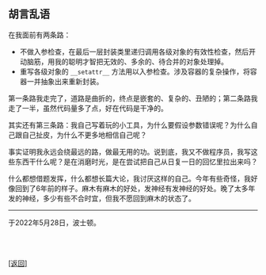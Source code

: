 ## 胡言乱语

在我面前有两条路：

- 不做入参检查，在最后一层封装类里递归调用各级对象的有效性检查，然后开动脑筋，用我的聪明才智把无效的、多余的、待合并的对象处理掉。
- 重写各级对象的 `__setattr__` 方法用以入参检查。涉及容器的复杂操作，将容器一并抽象出来重新封装。

第一条路我走完了，道路是曲折的，终点是嵌套的、复杂的、丑陋的；第二条路我走了一半，虽然代码量多了点，好在代码是干净的。

其实还有第三条路：我自己写着玩的小工具，为什么要假设参数错误呢？为什么自己跟自己扯皮，为什么不更多地相信自己呢？

事实证明我永远会绕最远的路，做最无用的功。说到底，我又不做程序员，我写这些东西干什么呢？是在消磨时光，是在尝试把自己从日复一日的回忆里拉出来吗？

什么都想借题发挥，什么都想长篇大论，我讨厌这样的自己。今年有些奇怪，我好像回到了6年前的样子。麻木有麻木的好处，发神经有发神经的好处。晚了太多年发的神经，多少有些不合时宜，但我不愿回到麻木的状态了。

------

于2022年5月28日，波士顿。

<br>

<br>

[[返回]](../../../../sites/小作文们/碎碎念.md)
